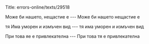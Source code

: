 Title: errors-online/texts/29518

Може би нашето, нещастие е --- Може би нашето нещастие е

тя Има уморен и измъчен вид --- тя има уморен и измъчен вид

При това яе е привлекателна --- При това тя е привлекателна
